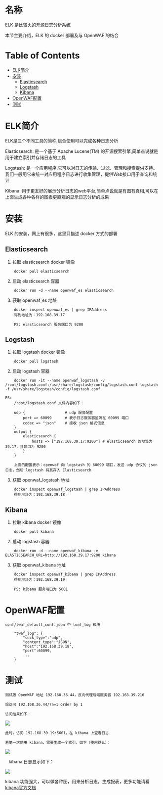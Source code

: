 名称
====

ELK 是比较火的开源日志分析系统

本节主要介绍，ELK 的 docker 部署及与 OpenWAF 的结合

Table of Contents
=================

* [ELK简介](#elk简介)
* [安装](#安装)
    * [Elasticsearch](#elasticsearch)
    * [Logstash](#logstash)
    * [Kibana](#kibana)
* [OpenWAF配置](#openwaf配置)
* [测试](#测试)

ELK简介
=======

ELK是三个不同工具的简称,组合使用可以完成各种日志分析

Elasticsearch: 是一个基于 Apache Lucene(TM) 的开源搜索引擎,简单点说就是用于建立索引并存储日志的工具

Logstash: 是一个应用程序,它可以对日志的传输、过滤、管理和搜索提供支持。我们一般用它来统一对应用程序日志进行收集管理，提供Web接口用于查询和统计

Kibana: 用于更友好的展示分析日志的web平台,简单点说就是有图有真相,可以在上面生成各种各样的图表更直观的显示日志分析的成果


安装
====

ELK 的安装，网上有很多，这里只描述 docker 方式的部署

Elasticsearch
-------------

1. 拉取 elasticsearch docker 镜像  
```
    docker pull elasticsearch  
```

2. 启动 elasticsearch 容器  
```
    docker run -d --name openwaf_es elasticsearch  
```

3. 获取 openwaf_es 地址  
```
    docker inspect openwaf_es | grep IPAddress  
    得到地址为：192.168.39.17
    
    PS: elasticsearch 服务端口为 9200
```

Logstash
--------

1. 拉取 logstash docker 镜像  
```
    docker pull logstash
```

2. 启动 logstash 容器
```
    docker run -it --name openwaf_logstash -v /root/logstash.conf:/usr/share/logstash/config/logstash.conf logstash -f /usr/share/logstash/config/logstash.conf
    
PS:
    /root/logstash.conf 文件内容如下：
    
    udp {                  # udp 服务配置
        port => 60099      # 表示日志服务器监听在 60099 端口
        codec => "json"    # 接收 json 格式信息
    }
    output {
        elasticsearch {
            hosts => ["192.168.39.17:9200"] # elasticsearch 的地址为 39.17，且端口为 9200
        }
    }
    
    上面的配置表示：openwaf 向 logstash 的 60099 端口，发送 udp 协议的 json 日志，然后 logstash 将其存入 Elasticsearch
```

3. 获取 openwaf_logstash 地址  
```
    docker inspect openwaf_logstash | grep IPAddress  
    得到地址为：192.168.39.18
```

Kibana
------

1. 拉取 kibana docker 镜像  
```
    docker pull kibana
```

2. 启动 logstash 容器
```
    docker run -d --name openwaf_kibana -e ELASTICSEARCH_URL=http://192.168.39.17:9200 kibana
```

3. 获取 openwaf_kibana 地址  
```
    docker inspect openwaf_kibana | grep IPAddress  
    得到地址为：192.168.39.19
    
    PS: kibana 服务端口为 5601
```

OpenWAF配置
===========

    conf/twaf_default_conf.json 中 twaf_log 模块
    
```
    "twaf_log": {
        "sock_type":"udp",
        "content_type":"JSON",
        "host":"192.168.39.18",
        "port":60099,
        ...
    }
```


测试
====

    测试版 OpenWAF 地址 192.168.36.44，反向代理后端服务器 192.168.39.216
    
    现访问 192.168.36.44/?a=1 order by 1
    
    访问结果如下：
    
<img src="http://i.imgur.com/BPYPBfB.png">
    
    此时，访问 192.168.39.19:5601，在 kibana 上查看日志
    
    若第一次使用 kibana，需要生成一个索引，如下（使用默认）：
    
<img src="http://i.imgur.com/oH2toG6.png">

    kibana 日志显示如下：
    
<img src="http://i.imgur.com/jzDlUuu.png">

kibana 功能强大，可以做各种图，用来分析日志，生成报表，更多功能请看 [kibana官方文档](https://www.elastic.co/guide/en/kibana/current/index.html)



